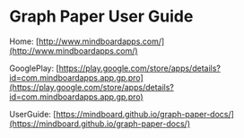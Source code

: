 
# Graph Paper User Guide

Home:
[http://www.mindboardapps.com/](http://www.mindboardapps.com/)


GooglePlay:
[https://play.google.com/store/apps/details?id=com.mindboardapps.app.gp.pro](https://play.google.com/store/apps/details?id=com.mindboardapps.app.gp.pro)

UserGuide:
[https://mindboard.github.io/graph-paper-docs/](https://mindboard.github.io/graph-paper-docs/)

